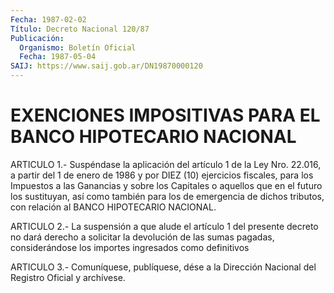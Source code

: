 ```yaml
---
Fecha: 1987-02-02
Título: Decreto Nacional 120/87
Publicación:
  Organismo: Boletín Oficial
  Fecha: 1987-05-04
SAIJ: https://www.saij.gob.ar/DN19870000120
---
```

# EXENCIONES IMPOSITIVAS PARA EL BANCO HIPOTECARIO NACIONAL

<a id="1"></a>
ARTICULO  1.-  Suspéndase  la  aplicación  del artículo 1 de la Ley Nro.  22.016,  a  partir del 1 de enero de 1986  y  por  DIEZ (10) ejercicios fiscales,  para  los  Impuestos  a las Ganancias y sobre los Capitales o aquellos que en el futuro los  sustituyan, así como también para los de emergencia de dichos tributos,  con relación al BANCO HIPOTECARIO NACIONAL.

<a id="2"></a>
ARTICULO  2.-  La suspensión a que alude el artículo 1 del presente decreto no dará  derecho  a  solicitar  la  devolución de las sumas pagadas,  considerándose los importes ingresados  como  definitivos

<a id="3"></a>
ARTICULO  3.- Comuníquese, publíquese, dése a la Dirección Nacional del Registro Oficial y archívese.